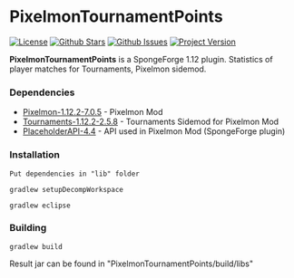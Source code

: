 PixelmonTournamentPoints
============

[![License](https://img.shields.io/github/license/nerlied/PixelmonTournamentPoints.svg?color=brightgreen&style=for-the-badge)](/LICENSE) 
[![Github Stars](https://img.shields.io/github/stars/nerlied/PixelmonTournamentPoints.svg?color=DeepSkyBlue&style=for-the-badge)](https://github.com/nerlied/PixelmonTournamentPoints/stargazers) 
[![Github Issues](https://img.shields.io/github/issues/nerlied/PixelmonTournamentPoints.svg?color=Crimson&style=for-the-badge)](https://github.com/nerlied/PixelmonTournamentPoints/issues) 
[![Project Version](https://img.shields.io/badge/version-1.0.0-Orange.svg?style=for-the-badge)](https://github.com/nerlied/PixelmonTournamentPoints)

**PixelmonTournamentPoints** is a SpongeForge 1.12 plugin. Statistics of player matches for Tournaments, Pixelmon sidemod.

### Dependencies

* [Pixelmon-1.12.2-7.0.5](https://reforged.gg/) - Pixelmon Mod
* [Tournaments-1.12.2-2.5.8](https://pixelmonmod.com/downloads.php) - Tournaments Sidemod for Pixelmon Mod
* [PlaceholderAPI-4.4](https://ore.spongepowered.org/rojo8399/PlaceholderAPI) - API used in Pixelmon Mod (SpongeForge plugin)

### Installation

```
Put dependencies in "lib" folder
```
```
gradlew setupDecompWorkspace
```
```
gradlew eclipse
```

### Building
```
gradlew build
```

Result jar can be found in "PixelmonTournamentPoints/build/libs"
